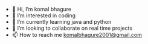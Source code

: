 - 👋 Hi, I’m komal bhagure
- 👀 I’m interested in coding
- 🌱 I’m currently learning java and python
- 💞️ I’m looking to collaborate on real time projects
- 📫 How to reach me komalbhagure2001@gmail.com

<!---
komal3011/komal3011 is a ✨ special ✨ repository because its `README.md` (this file) appears on your GitHub profile.
You can click the Preview link to take a look at your changes.
--->
